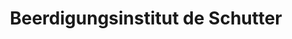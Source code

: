 ---
title: "Beerdigungsinstitut de Schutter"
url: /kaiserslautern/beerdigungsinstitut-de-schutter/
shop: Bestattungen
---